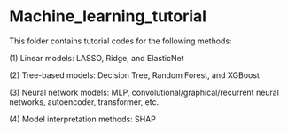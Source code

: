 # Machine_learning_tutorial

This folder contains tutorial codes for the following methods:

(1) Linear models: LASSO, Ridge, and ElasticNet

(2) Tree-based models: Decision Tree, Random Forest, and XGBoost

(3) Neural network models: MLP, convolutional/graphical/recurrent neural networks, autoencoder, transformer, etc.

(4) Model interpretation methods: SHAP
